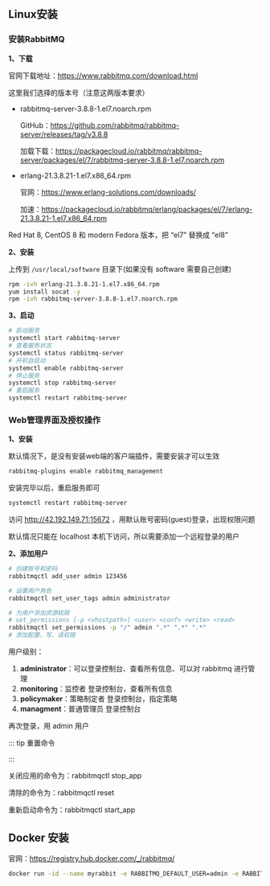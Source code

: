 ## Linux安装

### 安装RabbitMQ

**1、下载**

官网下载地址：<https://www.rabbitmq.com/download.html>

这里我们选择的版本号（注意这两版本要求）

- rabbitmq-server-3.8.8-1.el7.noarch.rpm

  GitHub：<https://github.com/rabbitmq/rabbitmq-server/releases/tag/v3.8.8>

  加载下载：<https://packagecloud.io/rabbitmq/rabbitmq-server/packages/el/7/rabbitmq-server-3.8.8-1.el7.noarch.rpm>

- erlang-21.3.8.21-1.el7.x86_64.rpm

  官网：https://www.erlang-solutions.com/downloads/

  加速：<https://packagecloud.io/rabbitmq/erlang/packages/el/7/erlang-21.3.8.21-1.el7.x86_64.rpm>



Red Hat 8, CentOS 8 和 modern Fedora 版本，把 “el7” 替换成 “el8”

**2、安装**

上传到 `/usr/local/software` 目录下(如果没有 software 需要自己创建)

```sh
rpm -ivh erlang-21.3.8.21-1.el7.x86_64.rpm
yum install socat -y
rpm -ivh rabbitmq-server-3.8.8-1.el7.noarch.rpm
```

**3、启动**



```sh
# 启动服务
systemctl start rabbitmq-server
# 查看服务状态
systemctl status rabbitmq-server
# 开机自启动
systemctl enable rabbitmq-server
# 停止服务
systemctl stop rabbitmq-server
# 重启服务
systemctl restart rabbitmq-server
```

### Web管理界面及授权操作

**1、安装**

默认情况下，是没有安装web端的客户端插件，需要安装才可以生效

```sh
rabbitmq-plugins enable rabbitmq_management
```

安装完毕以后，重启服务即可

```sh
systemctl restart rabbitmq-server
```

访问 http://42.192.149.71:15672 ，用默认账号密码(guest)登录，出现权限问题

默认情况只能在 localhost 本机下访问，所以需要添加一个远程登录的用户

**2、添加用户**



```sh
# 创建账号和密码
rabbitmqctl add_user admin 123456

# 设置用户角色
rabbitmqctl set_user_tags admin administrator

# 为用户添加资源权限
# set_permissions [-p <vhostpath>] <user> <conf> <write> <read>
rabbitmqctl set_permissions -p "/" admin ".*" ".*" ".*"
# 添加配置、写、读权限
```



用户级别：

1. **administrator**：可以登录控制台、查看所有信息、可以对 rabbitmq 进行管理
2. **monitoring**：监控者 登录控制台，查看所有信息
3. **policymaker**：策略制定者 登录控制台，指定策略
4. **managment**：普通管理员 登录控制台



再次登录，用 admin 用户



::: tip 重置命令

:::

关闭应用的命令为：rabbitmqctl stop_app

清除的命令为：rabbitmqctl reset

重新启动命令为：rabbitmqctl start_app



## Docker 安装

官网：<https://registry.hub.docker.com/_/rabbitmq/>



```sh
docker run -id --name myrabbit -e RABBITMQ_DEFAULT_USER=admin -e RABBITMQ_DEFAULT_PASS=123456 -p 15672:15672 rabbitmq:3-management
```

